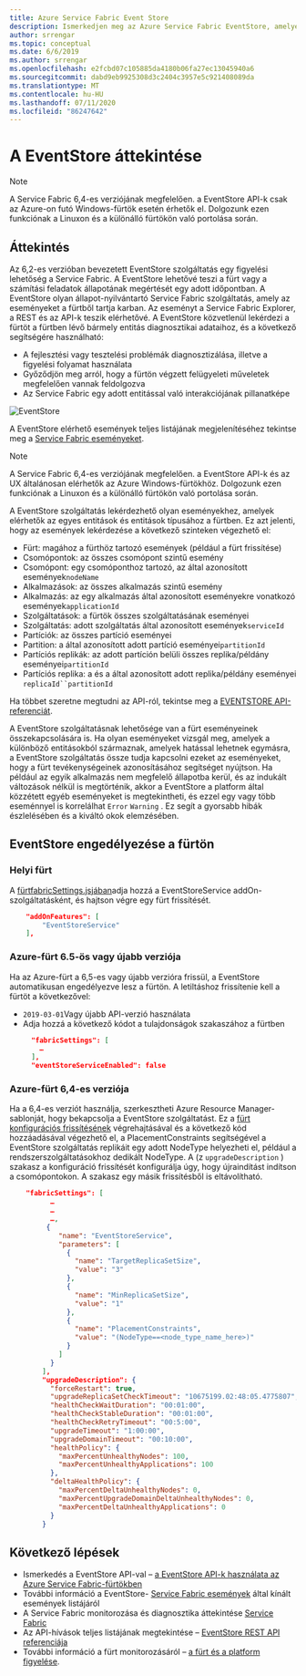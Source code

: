 ```yaml
---
title: Azure Service Fabric Event Store
description: Ismerkedjen meg az Azure Service Fabric EventStore, amelyekkel bármikor megismerheti és figyelheti a fürt vagy a számítási feladatok állapotát.
author: srrengar
ms.topic: conceptual
ms.date: 6/6/2019
ms.author: srrengar
ms.openlocfilehash: e2fcbd07c105885da4180b06fa27ec13045940a6
ms.sourcegitcommit: dabd9eb9925308d3c2404c3957e5c921408089da
ms.translationtype: MT
ms.contentlocale: hu-HU
ms.lasthandoff: 07/11/2020
ms.locfileid: "86247642"
---
```

# <a name="eventstore-overview"></a>A EventStore áttekintése

>[!NOTE]
>A Service Fabric 6,4-es verziójának megfelelően. a EventStore API-k csak az Azure-on futó Windows-fürtök esetén érhetők el. Dolgozunk ezen funkciónak a Linuxon és a különálló fürtökön való portolása során.

## <a name="overview"></a>Áttekintés

Az 6,2-es verzióban bevezetett EventStore szolgáltatás egy figyelési lehetőség a Service Fabric. A EventStore lehetővé teszi a fürt vagy a számítási feladatok állapotának megértését egy adott időpontban.
A EventStore olyan állapot-nyilvántartó Service Fabric szolgáltatás, amely az eseményeket a fürtből tartja karban. Az eseményt a Service Fabric Explorer, a REST és az API-k teszik elérhetővé. A EventStore közvetlenül lekérdezi a fürtöt a fürtben lévő bármely entitás diagnosztikai adataihoz, és a következő segítségére használható:

* A fejlesztési vagy tesztelési problémák diagnosztizálása, illetve a figyelési folyamat használata
* Győződjön meg arról, hogy a fürtön végzett felügyeleti műveletek megfelelően vannak feldolgozva
* Az Service Fabric egy adott entitással való interakciójának pillanatképe

![EventStore](media/service-fabric-diagnostics-eventstore/eventstore.png)

A EventStore elérhető események teljes listájának megjelenítéséhez tekintse meg a [Service Fabric eseményeket](service-fabric-diagnostics-event-generation-operational.md).

>[!NOTE]
>A Service Fabric 6,4-es verziójának megfelelően. a EventStore API-k és az UX általánosan elérhetők az Azure Windows-fürtökhöz. Dolgozunk ezen funkciónak a Linuxon és a különálló fürtökön való portolása során.

A EventStore szolgáltatás lekérdezhető olyan eseményekhez, amelyek elérhetők az egyes entitások és entitások típusához a fürtben. Ez azt jelenti, hogy az események lekérdezése a következő szinteken végezhető el:
* Fürt: magához a fürthöz tartozó események (például a fürt frissítése)
* Csomópontok: az összes csomópont szintű esemény
* Csomópont: egy csomóponthoz tartozó, az által azonosított események`nodeName`
* Alkalmazások: az összes alkalmazás szintű esemény
* Alkalmazás: az egy alkalmazás által azonosított eseményekre vonatkozó események`applicationId`
* Szolgáltatások: a fürtök összes szolgáltatásának eseményei
* Szolgáltatás: adott szolgáltatás által azonosított események`serviceId`
* Partíciók: az összes partíció eseményei
* Partition: a által azonosított adott partíció eseményei`partitionId`
* Partíciós replikák: az adott partíción belüli összes replika/példány eseményei`partitionId`
* Partíciós replika: a és a által azonosított adott replika/példány eseményei `replicaId``partitionId`

Ha többet szeretne megtudni az API-ról, tekintse meg a [EVENTSTORE API-referenciát](/rest/api/servicefabric/sfclient-index-eventsstore).

A EventStore szolgáltatásnak lehetősége van a fürt eseményeinek összekapcsolására is. Ha olyan eseményeket vizsgál meg, amelyek a különböző entitásokból származnak, amelyek hatással lehetnek egymásra, a EventStore szolgáltatás össze tudja kapcsolni ezeket az eseményeket, hogy a fürt tevékenységeinek azonosításához segítséget nyújtson. Ha például az egyik alkalmazás nem megfelelő állapotba kerül, és az indukált változások nélkül is megtörténik, akkor a EventStore a platform által közzétett egyéb eseményeket is megtekintheti, és ezzel egy vagy több eseménnyel is korrelálhat `Error` `Warning` . Ez segít a gyorsabb hibák észlelésében és a kiváltó okok elemzésében.

## <a name="enable-eventstore-on-your-cluster"></a>EventStore engedélyezése a fürtön

### <a name="local-cluster"></a>Helyi fürt

A [fürtfabricSettings.jsjában](service-fabric-cluster-fabric-settings.md)adja hozzá a EventStoreService addOn-szolgáltatásként, és hajtson végre egy fürt frissítését.

```json
    "addOnFeatures": [
        "EventStoreService"
    ],
```

### <a name="azure-cluster-version-65"></a>Azure-fürt 6.5-ös vagy újabb verziója
Ha az Azure-fürt a 6,5-es vagy újabb verzióra frissül, a EventStore automatikusan engedélyezve lesz a fürtön. A letiltáshoz frissítenie kell a fürtöt a következővel:

* `2019-03-01`Vagy újabb API-verzió használata 
* Adja hozzá a következő kódot a tulajdonságok szakaszához a fürtben
  ```json  
    "fabricSettings": [
      …
    ],
    "eventStoreServiceEnabled": false
  ```

### <a name="azure-cluster-version-64"></a>Azure-fürt 6,4-es verziója

Ha a 6,4-es verziót használja, szerkesztheti Azure Resource Manager-sablonját, hogy bekapcsolja a EventStore szolgáltatást. Ez a [fürt konfigurációs frissítésének](service-fabric-cluster-config-upgrade-azure.md) végrehajtásával és a következő kód hozzáadásával végezhető el, a PlacementConstraints segítségével a EventStore szolgáltatás replikáit egy adott NodeType helyezheti el, például a rendszerszolgáltatásokhoz dedikált NodeType. A (z `upgradeDescription` ) szakasz a konfiguráció frissítését konfigurálja úgy, hogy újraindítást indítson a csomópontokon. A szakasz egy másik frissítésből is eltávolítható.

```json
    "fabricSettings": [
          …
          …
          …,
         {
            "name": "EventStoreService",
            "parameters": [
              {
                "name": "TargetReplicaSetSize",
                "value": "3"
              },
              {
                "name": "MinReplicaSetSize",
                "value": "1"
              },
              {
                "name": "PlacementConstraints",
                "value": "(NodeType==<node_type_name_here>)"
              }
            ]
          }
        ],
        "upgradeDescription": {
          "forceRestart": true,
          "upgradeReplicaSetCheckTimeout": "10675199.02:48:05.4775807",
          "healthCheckWaitDuration": "00:01:00",
          "healthCheckStableDuration": "00:01:00",
          "healthCheckRetryTimeout": "00:5:00",
          "upgradeTimeout": "1:00:00",
          "upgradeDomainTimeout": "00:10:00",
          "healthPolicy": {
            "maxPercentUnhealthyNodes": 100,
            "maxPercentUnhealthyApplications": 100
          },
          "deltaHealthPolicy": {
            "maxPercentDeltaUnhealthyNodes": 0,
            "maxPercentUpgradeDomainDeltaUnhealthyNodes": 0,
            "maxPercentDeltaUnhealthyApplications": 0
          }
        }
```


## <a name="next-steps"></a>Következő lépések
* Ismerkedés a EventStore API-val – [a EventStore API-k használata az Azure Service Fabric-fürtökben](service-fabric-diagnostics-eventstore-query.md)
* További információ a EventStore- [Service Fabric események](service-fabric-diagnostics-event-generation-operational.md) által kínált események listájáról
* A Service Fabric monitorozása és diagnosztika áttekintése [Service Fabric](service-fabric-diagnostics-overview.md)
* Az API-hívások teljes listájának megtekintése – [EventStore REST API referenciája](/rest/api/servicefabric/sfclient-index-eventsstore)
* További információ a fürt monitorozásáról – [a fürt és a platform figyelése](service-fabric-diagnostics-event-generation-infra.md).
